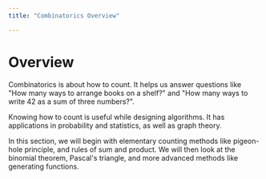 ```yaml
---
title: "Combinatorics Overview"

---
```


# Overview

Combinatorics is about how to count. It helps us answer questions like "How many ways to arrange books on a shelf?" and "How many ways to write 42 as a sum of three numbers?". 

Knowing how to count is useful while designing algorithms. It has applications in probability and statistics, as well as graph theory.

In this section, we will begin with elementary counting methods like pigeon-hole principle, and rules of sum and product. We will then look at the binomial theorem, Pascal's triangle, and more advanced methods like generating functions. 
